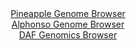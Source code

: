 <div id="Pineapple_Genome_Browser" align="center">
  <a href="https://igv.org/app/?sessionURL=blob:zZJda9swGIX_i6BlA8eW_JXYUEaSJW3S0m83WUsxii07amXJlRTni_z3qmVjNys0FxsDXUgvr_Sec_RsQUOkooKDGLg2CmyEgAXUXCxvcFUzco4rokBcYKaIBSQpiCQ8IyDeggIrjZPrM3NzrnWtYsehum5VmJfCVp6NK7wRHC.VnYnK6QvG8ExIrIVUTk_iRji0bFpLMsN1bZvZnh04OdbYwayeC66EUxNepkvzXvqrlJaEi4qk1YJp.i4gNXqMxtwu8Lfu5KabZUSpU7Ie5Ufd01H3zhsk98dh_z65OJkk4eTwhpYc64UkR6j3VLHgwO3V6ngqMRn3cyZ1f5EPcuYfeN8PB6uaSqKOUBt1fIhCPzLRUJ6T1f_k2iy6r_O8c3J2FxWrDl9Ppd_fnF1Ok8vzbHh19SffAQQ7CzCRLQwJIJvLdoyg5cHQCtyw9bZFHQvCt3SkoCB.eLSAljh7Nu0PW6DXteEFKPKyeEfHAkLmRIK4FUHYRlHkBn7bh1GEdtYWLCT7e9EOk.uoDd2u64ZpQZk2MOep4rWyMed2kxV2udkzS6p.rLjXK7IDd1gPLkZMP_vNZCo347uX0QdpWsAMf_9AY_Uzmv4Jd58RYuvZvrA1xXWYdLxbdXI7fBLnY_68vlQVVO1b9WE8.0VTCFlhbfpNxRx_8tZgSTHXptBQRWeUUb2emBTFEsTI9Qy2IBNMGA6BLGdfoAUtFMCvv_H0do.7Vw--">Pineapple Genome Browser</a>
</div>
<div id="Alphonso_Genome_Browser" align="center">
  <a href="https://igv.org/app/?sessionURL=blob:zZJra9swFIb_i6BjA8d3xxcoI.ltXbeGpkvSpRRz4siOWlvyJNnOhfz3nZWNfVmh.bAxEAfpoMv7vnp2pKVSMcFJQlzTCUzHIQZRK9HdQlWX9BoqqkiSQ6moQSTNqaQ8oyTZkRyUhsn4E55caV2rxLKYrnsV8EKYyjOhgq3g0CkzE5V1IsoSFkKCFlJZQwmtsFjR9jq6gLo28W3PDKwlaLCgrFeCK2HVlBdph_elv1ppQbmoaFo1pWbPAlLUgxqXZg7vB7PbQZZRpa7o5nJ5PLi6HEy9s8n8on8yn4w.zCb92ZtbVnDQjaTHH6GZttzdBneR25z604vhPDhyh138BasnjrzTN2frmkmqjp3QiXwbax_DYXxJ1_.TbxzsQO_oEDZqnM.rkRwV2hH.qO0e.Xr91Z_6LzjfG6QUWYM0kGwlw8SxDc_uG4Hb7_2YOpFh2zHmIwUjyf2DQbSE7Am33..I3tTIDFH0W_OMj0GEXFJJkl5s26ETx27gh74dx87e2JFGln8v3PPJOA5td.C6_TRnpUagl6nitTKBc7PNcrPYHpjmdfB45J5nT0H0uT0fN2GEK36CJafzdXmzuHmRJRTw_I1o9zW6_gl9rxFi6sWhyAX.OrpbeadyNt760.FjuLkE5hSbuzb6Yzwhmj0smlzICjTuxw4ufzLXgmTANTZaptiClUxvZpii6EjiuB6iSzJRCmSRyGLx1jZswwnsd78R9fYP..8-">Alphonso Genome Browser</a>
</div>


<div id="DAF_Genomics_Browser" align="center">
  <a href="https://igv.org/app/?sessionURL=blob:tZFra9swFIb_iyD95JtkO64NYXhZ2mbtltHUDUspQbWPY7W25Epy0izkv1e4HYONMgYdSELiXN5X59mjDUjFBEcJIg4OHYyRhVQltnPatDV8pQ0olJS0VmAhCSVI4DmgZI9KqjTNLi9MZaV1qxLXLWhpr4GLhuXKUb5DW1uJTldgUm3i0Ib.EJxulZOLxiRr6tK6rQRXwqV5DkrZntsCX6.21Bw_Y6u.JayartasV10ZE8ZY4ZTUuGW8gKe_GPkPymaxD.linvb157CbFqP0fJpe.5NseTocL7PZ2SIbLo7mbM2p7iSM7k_Vdfj5araZMlDj7XeWhsu6mOaTb8HA_3Q0eWqZBDXCET4OPBwRHx0sVIu8MwhQXkmc4MCKyLFFgsB.vfrh0MxACoaSm1sLaUnzB5N.s0d61xpQSMFj1zOzkJAFSJTYsedFOI5JGESBF8f4YO1RJ.t3JnmSXcaRR1JChs4dbYx.yep.fEboz.B7Yfyts9n_iunhgm9g1n2Z3Hubq7Pl3YCcsGxAPo75LhPwFioLvfm1UsiGahN6eb6CobVRbIDrX2T8w.3hGQ--">DAF Genomics Browser</a>
</div>
